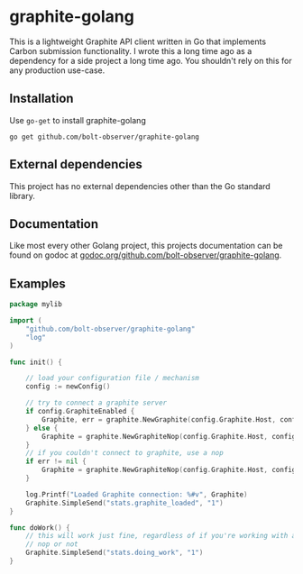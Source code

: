 graphite-golang
===============

This is a lightweight Graphite API client written in Go that implements Carbon
submission functionality. I wrote this a long time ago as a dependency for a side
project a long time ago. You shouldn't rely on this for any production use-case.

## Installation

Use `go-get` to install graphite-golang
```
go get github.com/bolt-observer/graphite-golang
```

## External dependencies

This project has no external dependencies other than the Go standard library.

## Documentation

Like most every other Golang project, this projects documentation can be found
on godoc at [godoc.org/github.com/bolt-observer/graphite-golang](http://godoc.org/github.com/bolt-observer/graphite-golang).

## Examples

```go
package mylib

import (
    "github.com/bolt-observer/graphite-golang"
    "log"
)

func init() {

    // load your configuration file / mechanism
    config := newConfig()

    // try to connect a graphite server
    if config.GraphiteEnabled {
        Graphite, err = graphite.NewGraphite(config.Graphite.Host, config.Graphite.Port)
    } else {
        Graphite = graphite.NewGraphiteNop(config.Graphite.Host, config.Graphite.Port)
    }
    // if you couldn't connect to graphite, use a nop
    if err != nil {
        Graphite = graphite.NewGraphiteNop(config.Graphite.Host, config.Graphite.Port)
    }

    log.Printf("Loaded Graphite connection: %#v", Graphite)
    Graphite.SimpleSend("stats.graphite_loaded", "1")
}

func doWork() {
    // this will work just fine, regardless of if you're working with a graphite
    // nop or not
    Graphite.SimpleSend("stats.doing_work", "1")
}
```
